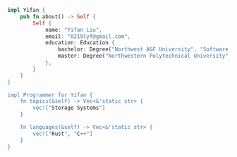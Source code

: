 ```Rust
impl Yifan {
    pub fn about() -> Self {
        Self {
            name: "Yifan Liu",
            email: "0219lyf@gmail.com",
            education: Education {
                bachelor: Degree("Northwest A&F University", "Software Engineering", 2018..=2022),
                master: Degree("Northwestern Polytechnical University", ""Software Engineering", 2024..=2027),
            },
        }
    }
}

impl Programmer for Yifan {
    fn topics(&self) -> Vec<&'static str> {
        vec!["Storage Systems"]
    }

    fn languages(&self) -> Vec<&'static str> {
        vec!["Rust", "C++"]
    }
}
```
<!---
yifaaan/yifaaan is a ✨ special ✨ repository because its `README.md` (this file) appears on your GitHub profile.
You can click the Preview link to take a look at your changes.
--->
